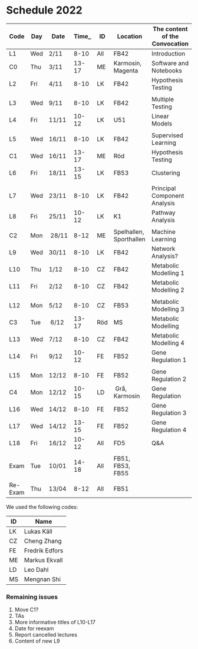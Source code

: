 # Schedule 2022

| Code | Day  | Date  | Time_  | ID  | Location | The content of the Convocation |
|--------|-------|--------|---------------|------------|----|----------------------------------------|
| L1 | Wed | 2/11 | 8-10 | All | FB42 | Introduction |
| C0 | Thu | 3/11 | 13-17 | ME | Karmosin, Magenta | Software and Notebooks |
| L2 | Fri | 4/11 | 8-10 | LK | FB42 | Hypothesis Testing |
|    |     |       |       |     |    | |
| L3 | Wed | 9/11 | 8-10 | LK | FB42 | Multiple Testing  |
| L4 | Fri | 11/11 | 10-12 | LK | U51 | Linear Models |
|    |     |       |       |     |    | |
| L5 | Wed | 16/11 | 8-10 | LK | FB42 | Supervised Learning |
| C1 | Wed | 16/11 | 13-17 | ME | Röd | Hypothesis Testing |
| L6 | Fri | 18/11 | 13-15 | LK | FB53 | Clustering |
|    |     |       |       |     |    | |
| L7 | Wed | 23/11 | 8-10 | LK | FB42 | Principal Component Analysis |
| L8 | Fri | 25/11 | 10-12 | LK | K1 | Pathway Analysis |
|    |     |       |       |     |    | |
| C2 | Mon | 28/11 | 8-12 | ME | Spelhallen, Sporthallen | Machine Learning |
| L9 | Wed | 30/11 | 8-10 | LK | FB42 | Network Analysis? |
| L10 | Thu | 1/12 | 8-10 | CZ | FB42 | Metabolic Modelling 1 |
| L11 | Fri | 2/12 | 8-10 | CZ | FB42 | Metabolic Modelling 2 |
|    |     |       |       |     |    | |
| L12 | Mon | 5/12 | 8-10 | CZ | FB53 | Metabolic Modelling 3 |
| C3 | Tue | 6/12 | 13-17 | Röd | MS | Metabolic Modelling |
| L13 | Wed | 7/12 | 8-10 | CZ | FB42 | Metabolic Modelling 4 |
| L14 | Fri | 9/12 | 10-12 | FE | FB52 | Gene Regulation 1 |
|    |     |       |       |     |    | |
| L15 | Mon | 12/12 | 8-10 | FE | FB52 | Gene Regulation 2 |
| C4 | Mon | 12/12 | 10-15 | LD | Grå, Karmosin | Gene Regulation |
| L16 | Wed | 14/12 | 8-10 | FE | FB52 | Gene Regulation 3 |
| L17 | Wed | 14/12 | 13-15 | FE | FB52 | Gene Regulation 4 |
| L18 | Fri | 16/12 | 10-12 | All | FD5 | Q&A |
|    |     |       |       |     |    | |
| Exam | Tue | 10/01 | 14-18 | All | FB51, FB53, FB55 |
|    |     |       |       |     |    | |
| Re-Exam | Thu | 13/04 | 8-12 | All | FB51 |

We used the following codes:

 | ID | Name |
 |----|------|
 | LK | Lukas Käll |
 | CZ | Cheng Zhang |
 | FE | Fredrik Edfors |
 | ME | Markus Ekvall |
 | LD | Leo Dahl |
 | MS | Mengnan Shi |

 ### Remaining issues
 1. Move C1?
 2. TAs
 3. More informative titles of L10-L17
 4. Date for reexam
 5. Report cancelled lectures
 6. Content of new L9

